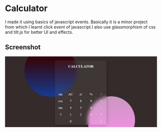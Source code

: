 # Calculator

I made it using basics of javascript events. Basically it is a minor project from which I learnt click event of javascript.I also use glassmorphism of css and tilt.js for better UI and effects.

## Screenshot

<img src="calcss.png" alt="">

